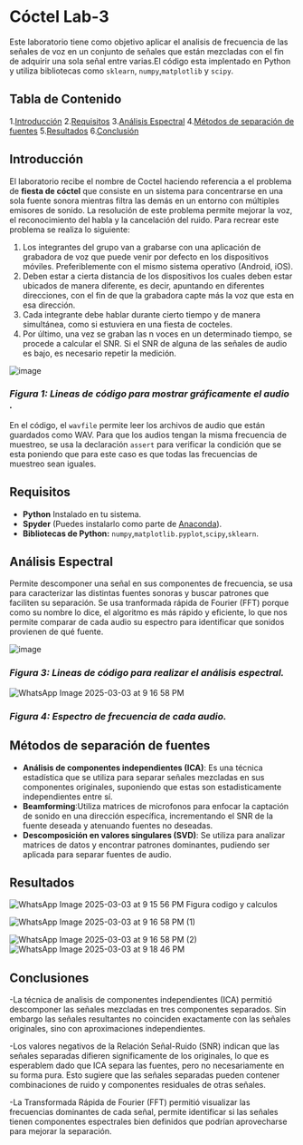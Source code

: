 # Cóctel Lab-3
Este laboratorio tiene como objetivo aplicar el analisis de frecuencia de las señales de voz en un conjunto de señales que están mezcladas con el fin de adquirir una sola señal entre varias.El código esta implentado en Python y utiliza bibliotecas como `sklearn`, `numpy`,`matplotlib` y `scipy`.
## Tabla de Contenido
1.[Introducción](#introducción)
2.[Requisitos](#requisitos)
3.[Análisis Espectral](#Análisis_Espectral)
4.[Métodos de separación de fuentes](#Métodos_de_separación_de_fuentes)
5.[Resultados](#Resultados)
6.[Conclusión](#conclusión)

## Introducción
El laboratorio recibe el nombre de Coctel haciendo referencia a el problema de **fiesta de cóctel** que consiste en un sistema para concentrarse en una sola fuente sonora mientras filtra las demás en un entorno con múltiples emisores de sonido. La resolución de este problema permite mejorar la voz, el reconocimiento del habla y la cancelación del ruido. Para recrear este problema se realiza lo siguiente:

1. Los integrantes del grupo van a grabarse con una aplicación de grabadora de voz que puede venir por defecto en los dispositivos móviles. Preferiblemente con el mismo sistema operativo (Android, iOS).
2. Deben estar a cierta distancia de los dispositivos los cuales deben estar ubicados de manera diferente, es decir, apuntando en diferentes direcciones, con el fin de que la grabadora capte más la voz que esta en esa dirección.
3. Cada integrante debe hablar durante cierto tiempo y de manera simultánea, como si estuviera en una fiesta de cocteles.
4. Por último, una vez se graban las n voces en un determinado tiempo, se procede a calcular el SNR. Si el SNR de alguna de las señales de audio es bajo, es necesario repetir la medición.

![image](https://github.com/user-attachments/assets/49f130a4-d141-45c3-a56b-9db25a3da5ff)
### *Figura 1: Lineas de código para mostrar gráficamente el audio .*
En el código, el `wavfile` permite leer los archivos de audio que están guardados como WAV. Para que los audios tengan la misma frecuencia de muestreo, se usa la declaración `assert` para verificar la condición que se esta poniendo que para este caso es que todas las frecuencias de muestreo sean iguales.


## Requisitos 
- **Python** Instalado en tu sistema.
- **Spyder** (Puedes instalarlo como parte de [Anaconda](https://www.anaconda.com/)).
- **Bibliotecas de Python:** `numpy`,`matplotlib.pyplot`,`scipy`,`sklearn`.

## Análisis Espectral
Permite descomponer una señal en sus componentes de frecuencia, se usa para caracterizar las distintas fuentes sonoras y buscar patrones que faciliten su separación. Se usa tranformada rápida de Fourier (FFT) porque como su nombre lo dice, el algoritmo es más rápido y eficiente, lo que nos permite comparar de cada audio su espectro para identificar que sonidos provienen de qué fuente.

![image](https://github.com/user-attachments/assets/e19c8a8e-9c12-4e18-9bc4-0ec914194f4c)
### *Figura 3: Lineas de código para realizar el análisis espectral.*

![WhatsApp Image 2025-03-03 at 9 16 58 PM](https://github.com/user-attachments/assets/b32134c0-9ddc-46e3-904b-d54476306ec1)
### *Figura 4: Espectro de frecuencia de cada audio.*


## Métodos de separación de fuentes 
- **Análisis de componentes independientes (ICA)**: Es una técnica estadística que se utiliza para separar señales mezcladas en sus componentes originales, suponiendo que estas son estadisticamente independientes entre sí.
- **Beamforming**:Utiliza matrices de microfonos para enfocar la captación de sonido en una dirección específica, incrementando el SNR de la fuente deseada y atenuando fuentes no deseadas.
-  **Descomposición en valores singulares (SVD)**: Se utiliza para analizar matrices de datos y encontrar patrones dominantes, pudiendo ser aplicada para separar fuentes de audio.

## Resultados 
![WhatsApp Image 2025-03-03 at 9 15 56 PM](https://github.com/user-attachments/assets/9795c18b-3c34-47cf-a6f7-64472b7aca28)
Figura codigo y calculos 


![WhatsApp Image 2025-03-03 at 9 16 58 PM (1)](https://github.com/user-attachments/assets/e8d09631-99e1-4312-b20f-c37f45f4f6d1)

![WhatsApp Image 2025-03-03 at 9 16 58 PM (2)](https://github.com/user-attachments/assets/95280872-d3b8-4736-b008-80bf4fb69c23)
![WhatsApp Image 2025-03-03 at 9 18 46 PM](https://github.com/user-attachments/assets/c771d36a-9499-460d-8c21-fcadf576521e)

## Conclusiones

-La técnica de analisis de componentes independientes (ICA) permitió descomponer las señales mezcladas en tres componentes separados. Sin embargo las señales resultantes no coinciden exactamente con las señales originales, sino con aproximaciones independientes.

-Los valores negativos de la Relación Señal-Ruido (SNR) indican que las señales separadas difieren significamente de los originales, lo que es esperablem dado que ICA separa las fuentes, pero no necesariamente en su forma pura. Esto sugiere que las señales separadas pueden contener combinaciones de ruido y componentes residuales  de otras señales.

-La Transformada Rápida de Fourier (FFT) permitió visualizar las frecuencias dominantes de cada señal, permite  identificar si las señales tienen componentes espectrales bien definidos que podrían aprovecharse para mejorar la separación.



